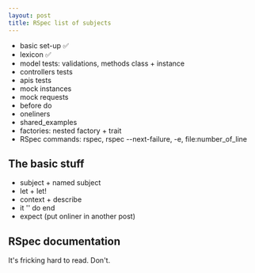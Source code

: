```yaml
---
layout: post
title: RSpec list of subjects
---
```


- basic set-up ✅
- lexicon ✅
- model tests: validations, methods class + instance
- controllers tests
- apis tests
- mock instances
- mock requests
- before do
- oneliners
- shared_examples
- factories: nested factory + trait
- RSpec commands: rspec, rspec --next-failure, -e, file:number_of_line




## The basic stuff

- subject + named subject
- let + let!
- context + describe
- it '' do end
- expect (put onliner in another post)

## RSpec documentation

It's fricking hard to read. Don't.
